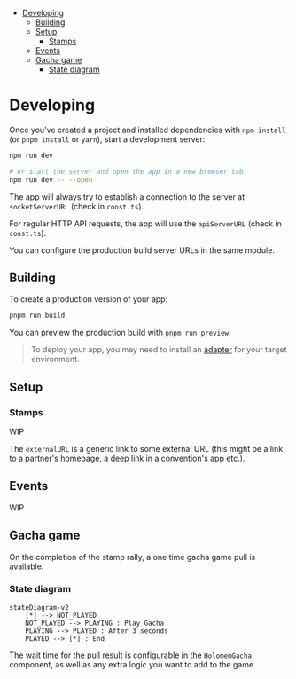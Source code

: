 - [Developing](#developing)
  - [Building](#building)
  - [Setup](#setup)
    - [Stamps](#stamps)
  - [Events](#events)
  - [Gacha game](#gacha-game)
    - [State diagram](#state-diagram)

# Developing

Once you've created a project and installed dependencies with `npm install` (or `pnpm install` or `yarn`), start a development server:

```bash
npm run dev

# or start the server and open the app in a new browser tab
npm run dev -- --open
```

The app will always try to establish a connection to the server at `socketServerURL` (check in `const.ts`).

For regular HTTP API requests, the app will use the `apiServerURL` (check in `const.ts`).

You can configure the production build server URLs in the same module.

## Building

To create a production version of your app:

```bash
pnpm run build
```

You can preview the production build with `pnpm run preview`.

> To deploy your app, you may need to install an [adapter](https://kit.svelte.dev/docs/adapters) for your target environment.

## Setup

### Stamps

WIP

The `externalURL` is a generic link to some external URL (this might be a link to a partner's homepage, a deep link in a convention's app etc.).

## Events

WIP

## Gacha game

On the completion of the stamp rally, a one time gacha game pull is available.

### State diagram

```mermaid
stateDiagram-v2
    [*] --> NOT_PLAYED
    NOT_PLAYED --> PLAYING : Play Gacha
    PLAYING --> PLAYED : After 3 seconds
    PLAYED --> [*] : End
```

The wait time for the pull result is configurable in the `HolomemGacha` component, as well as any extra logic you want to add to the game.
